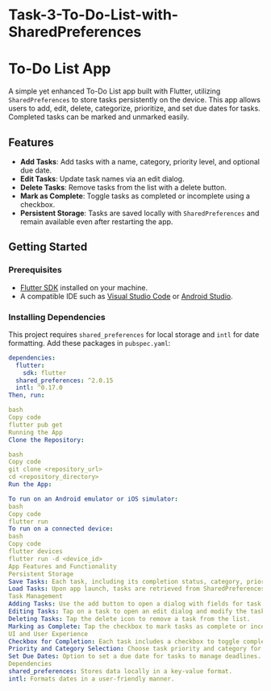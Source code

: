 # Task-3-To-Do-List-with-SharedPreferences
#  To-Do List App

A simple yet enhanced To-Do List app built with Flutter, utilizing `SharedPreferences` to store tasks persistently on the device. This app allows users to add, edit, delete, categorize, prioritize, and set due dates for tasks. Completed tasks can be marked and unmarked easily.

## Features
- **Add Tasks**: Add tasks with a name, category, priority level, and optional due date.
- **Edit Tasks**: Update task names via an edit dialog.
- **Delete Tasks**: Remove tasks from the list with a delete button.
- **Mark as Complete**: Toggle tasks as completed or incomplete using a checkbox.
- **Persistent Storage**: Tasks are saved locally with `SharedPreferences` and remain available even after restarting the app.

## Getting Started

### Prerequisites
- [Flutter SDK](https://flutter.dev/docs/get-started/install) installed on your machine.
- A compatible IDE such as [Visual Studio Code](https://code.visualstudio.com/) or [Android Studio](https://developer.android.com/studio).

### Installing Dependencies
This project requires `shared_preferences` for local storage and `intl` for date formatting. Add these packages in `pubspec.yaml`:

```yaml
dependencies:
  flutter:
    sdk: flutter
  shared_preferences: ^2.0.15
  intl: ^0.17.0
Then, run:

bash
Copy code
flutter pub get
Running the App
Clone the Repository:

bash
Copy code
git clone <repository_url>
cd <repository_directory>
Run the App:

To run on an Android emulator or iOS simulator:
bash
Copy code
flutter run
To run on a connected device:
bash
Copy code
flutter devices
flutter run -d <device_id>
App Features and Functionality
Persistent Storage
Save Tasks: Each task, including its completion status, category, priority, and optional due date, is saved in SharedPreferences using JSON encoding.
Load Tasks: Upon app launch, tasks are retrieved from SharedPreferences to restore the previous session.
Task Management
Adding Tasks: Use the add button to open a dialog with fields for task name, category, priority, and due date.
Editing Tasks: Tap on a task to open an edit dialog and modify the task name.
Deleting Tasks: Tap the delete icon to remove a task from the list.
Marking as Complete: Tap the checkbox to mark tasks as complete or incomplete.
UI and User Experience
Checkbox for Completion: Each task includes a checkbox to toggle completion status.
Priority and Category Selection: Choose task priority and category for better organization.
Set Due Dates: Option to set a due date for tasks to manage deadlines.
Dependencies
shared_preferences: Stores data locally in a key-value format.
intl: Formats dates in a user-friendly manner.
